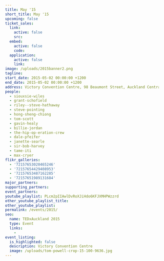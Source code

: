 ```yaml
---
title: May '15
short_title: May '15
upcoming: false
ticket_sales:
  link:
    active: false
    src:
  embed:
    active: false
    code:
  application:
    active: false
    link:
image: /uploads/2015banner2.png
tagline:
start_date: 2015-05-02 00:00:00 +1200
end_date: 2015-05-02 00:00:00 +1200
address: Victory Convention Centre, 98 Beaumont Street, Auckland Central, Auckland 1010
people:
  - siouxsie-wiles
  - grant-schofield
  - riley--steve-hathaway
  - steve-pointing
  - hong-sheng-chiong
  - tom-scott
  - gavin-healy
  - billie-jordan
  - the-hip-op-eration-crew
  - dale-pfeifer
  - janette-searle
  - sir-bob-harvey
  - tame-iti
  - max-cryer
flikr_galleries:
  - '72157653020465246'
  - '72157654429408953'
  - '72157653487162285'
  - '72157651989131684'
major_partners:
supporting_partners:
event_partners:
youtube_playlist: PLcm2pIIAwlDvRoXJiHdo6KFJXMHPWzzrd
other_youtube_playlist_title:
other_youtube_playlist:
permalink: /events/2015/
seo:
  name: TEDxAuckland 2015
  type: Event
  links:
    -
event_listing:
  is_highlighted: false
  description: Victory Convention Centre
  image: /uploads/tom-powell-crop-15-100-9636.jpg
---
```

